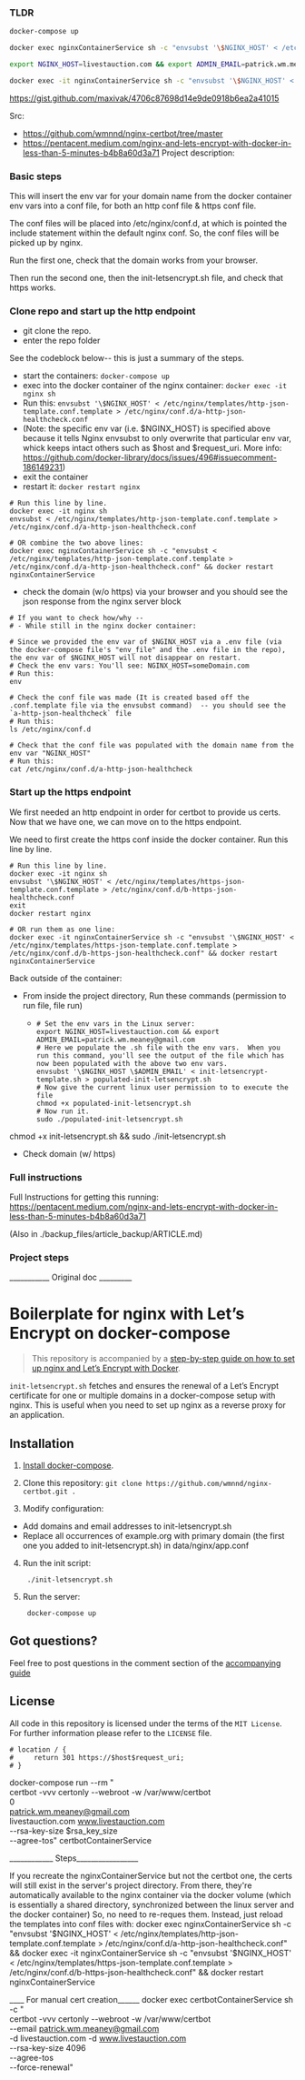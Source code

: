### TLDR

```bash
docker-compose up

docker exec nginxContainerService sh -c "envsubst '\$NGINX_HOST' < /etc/nginx/templates/http-json-template.conf.template > /etc/nginx/conf.d/a-http-json-healthcheck.conf" && docker restart nginxContainerService

export NGINX_HOST=livestauction.com && export ADMIN_EMAIL=patrick.wm.meaney@gmail.com && envsubst '\$NGINX_HOST \$ADMIN_EMAIL' < init-letsencrypt-template.sh > populated-init-letsencrypt.sh && chmod +x populated-init-letsencrypt.sh && sudo ./populated-init-letsencrypt.sh

docker exec -it nginxContainerService sh -c "envsubst '\$NGINX_HOST' < /etc/nginx/templates/https-json-template.conf.template > /etc/nginx/conf.d/b-https-json-healthcheck.conf" && docker restart nginxContainerService
```

https://gist.github.com/maxivak/4706c87698d14e9de0918b6ea2a41015

Src:
- https://github.com/wmnnd/nginx-certbot/tree/master
- https://pentacent.medium.com/nginx-and-lets-encrypt-with-docker-in-less-than-5-minutes-b4b8a60d3a71
Project description:

### Basic steps


This will insert the env var for your domain name from the docker container env vars into a conf file, for both an http conf file & https conf file.

The conf files will be placed into /etc/nginx/conf.d, at which is pointed the include statement within the default nginx conf.  So, the conf files will be picked up by nginx.

Run the first one, check that the domain works from your browser.

Then run the second one, then the init-letsencrypt.sh file, and check that https works.

### Clone repo and start up the http endpoint

- git clone the  repo.
- enter the repo folder

See the codeblock below-- this is just a summary of the steps.
- start the containers: `docker-compose up`
- exec into the docker container of the nginx container: `docker exec -it nginx sh`
- Run this: `envsubst '\$NGINX_HOST' < /etc/nginx/templates/http-json-template.conf.template > /etc/nginx/conf.d/a-http-json-healthcheck.conf`
- (Note: the specific env var (i.e. $NGINX_HOST) is specified above because it tells Nginx envsubst to only overwrite that particular env var, whick keeps intact others such as $host and  $request_uri.  More info: https://github.com/docker-library/docs/issues/496#issuecomment-186149231)
- exit the container
- restart it: `docker restart nginx`

```shell
# Run this line by line.
docker exec -it nginx sh
envsubst < /etc/nginx/templates/http-json-template.conf.template > /etc/nginx/conf.d/a-http-json-healthcheck.conf

# OR combine the two above lines:
docker exec nginxContainerService sh -c "envsubst < /etc/nginx/templates/http-json-template.conf.template > /etc/nginx/conf.d/a-http-json-healthcheck.conf" && docker restart nginxContainerService
```

- check the domain (w/o https) via your browser and you should see the json response from the nginx server block

```shell
# If you want to check how/why -- 
# - While still in the nginx docker container:

# Since we provided the env var of $NGINX_HOST via a .env file (via the docker-compose file's "env_file" and the .env file in the repo), the env var of $NGINX_HOST will not disappear on restart.
# Check the env vars: You'll see: NGINX_HOST=someDomain.com
# Run this:
env

# Check the conf file was made (It is created based off the .conf.template file via the envsubst command)  -- you should see the `a-http-json-healthcheck` file
# Run this:
ls /etc/nginx/conf.d

# Check that the conf file was populated with the domain name from the env var "NGINX_HOST"
# Run this:
cat /etc/nginx/conf.d/a-http-json-healthcheck
```

### Start up the https endpoint

We first needed an http endpoint in order for certbot to provide us certs.
Now that we have one, we can move on to the https endpoint.

We need to first create the https conf inside the docker container.
Run this line by line.

```shell
# Run this line by line.
docker exec -it nginx sh
envsubst '\$NGINX_HOST' < /etc/nginx/templates/https-json-template.conf.template > /etc/nginx/conf.d/b-https-json-healthcheck.conf
exit
docker restart nginx

# OR run them as one line:
docker exec -it nginxContainerService sh -c "envsubst '\$NGINX_HOST' < /etc/nginx/templates/https-json-template.conf.template > /etc/nginx/conf.d/b-https-json-healthcheck.conf" && docker restart nginxContainerService
```



Back outside of the container:
- From inside the project directory, Run these commands (permission to run file, file run)
  - ```shell
    # Set the env vars in the Linux server:
    export NGINX_HOST=livestauction.com && export ADMIN_EMAIL=patrick.wm.meaney@gmail.com
    # Here we populate the .sh file with the env vars.  When you run this command, you'll see the output of the file which has now been populated with the above two env vars.
    envsubst '\$NGINX_HOST \$ADMIN_EMAIL' < init-letsencrypt-template.sh > populated-init-letsencrypt.sh
    # Now give the current linux user permission to to execute the file
    chmod +x populated-init-letsencrypt.sh
    # Now run it.
    sudo ./populated-init-letsencrypt.sh
    ```

chmod +x init-letsencrypt.sh && sudo ./init-letsencrypt.sh
- Check domain (w/ https)



### Full instructions
Full Instructions for getting this running:
https://pentacent.medium.com/nginx-and-lets-encrypt-with-docker-in-less-than-5-minutes-b4b8a60d3a71

(Also in ./backup_files/article_backup/ARTICLE.md)

### Project steps




___________ Original doc _________
# Boilerplate for nginx with Let’s Encrypt on docker-compose

> This repository is accompanied by a [step-by-step guide on how to
set up nginx and Let’s Encrypt with Docker](https://medium.com/@pentacent/nginx-and-lets-encrypt-with-docker-in-less-than-5-minutes-b4b8a60d3a71).

`init-letsencrypt.sh` fetches and ensures the renewal of a Let’s
Encrypt certificate for one or multiple domains in a docker-compose
setup with nginx.
This is useful when you need to set up nginx as a reverse proxy for an
application.

## Installation
1. [Install docker-compose](https://docs.docker.com/compose/install/#install-compose).

2. Clone this repository: `git clone https://github.com/wmnnd/nginx-certbot.git .`

3. Modify configuration:
- Add domains and email addresses to init-letsencrypt.sh
- Replace all occurrences of example.org with primary domain (the first one you added to init-letsencrypt.sh) in data/nginx/app.conf

4. Run the init script:

        ./init-letsencrypt.sh

5. Run the server:

        docker-compose up

## Got questions?
Feel free to post questions in the comment section of the [accompanying guide](https://medium.com/@pentacent/nginx-and-lets-encrypt-with-docker-in-less-than-5-minutes-b4b8a60d3a71)

## License
All code in this repository is licensed under the terms of the `MIT License`. For further information please refer to the `LICENSE` file.




    # location / {
    #     return 301 https://$host$request_uri;
    # }


docker-compose run --rm "\
  certbot -vvv certonly --webroot -w /var/www/certbot \
    0 \
    patrick.wm.meaney@gmail.com \
    livestauction.com www.livestauction.com \
    --rsa-key-size $rsa_key_size \
    --agree-tos" certbotContainerService


____________ Steps_________________



If you recreate the nginxContainerService but not the certbot one, the certs will still exist in the server's project directory.  From there, they're automatically available to the nginx container via the docker volume (which is essentially a shared directory, synchronized between the linux server and the docker container) So, no need to re-reques them.  Instead, just reload the templates into conf files with:
docker exec nginxContainerService sh -c "envsubst '\$NGINX_HOST' < /etc/nginx/templates/http-json-template.conf.template > /etc/nginx/conf.d/a-http-json-healthcheck.conf" && docker exec -it nginxContainerService sh -c "envsubst '\$NGINX_HOST' < /etc/nginx/templates/https-json-template.conf.template > /etc/nginx/conf.d/b-https-json-healthcheck.conf"  && docker restart nginxContainerService

____ For manual cert creation______
docker exec certbotContainerService sh -c "\
  certbot -vvv certonly --webroot -w /var/www/certbot \
    --email patrick.wm.meaney@gmail.com \
    -d livestauction.com -d www.livestauction.com \
    --rsa-key-size 4096 \
    --agree-tos \
    --force-renewal"